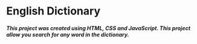 # English Dictionary

##### This project was created using HTML, CSS and JavaScript. This project allow you search for any word in the dictionary.
